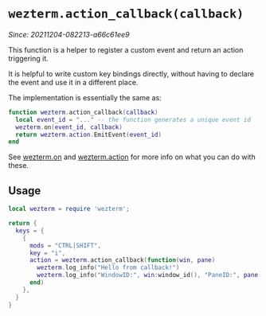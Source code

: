 # `wezterm.action_callback(callback)`

*Since: 20211204-082213-a66c61ee9*

This function is a helper to register a custom event and return an action triggering it.

It is helpful to write custom key bindings directly, without having to declare
the event and use it in a different place.

The implementation is essentially the same as:
```lua
function wezterm.action_callback(callback)
  local event_id = "..." -- the function generates a unique event id
  wezterm.on(event_id, callback)
  return wezterm.action.EmitEvent(event_id)
end
```

See [wezterm.on](./on.md) and [wezterm.action](./action.md) for more info on what you can do with these.


## Usage

```lua
local wezterm = require 'wezterm';

return {
  keys = {
    {
      mods = "CTRL|SHIFT",
      key = "i",
      action = wezterm.action_callback(function(win, pane)
        wezterm.log_info("Hello from callback!")
        wezterm.log_info("WindowID:", win:window_id(), "PaneID:", pane:pane_id())
      end)
    },
  }
}
```
